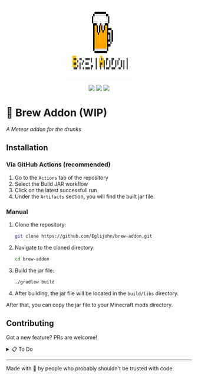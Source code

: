 <p align="center">
    <img src="BrewAddonLogo.png" width="200" height="200" style="image-rendering: pixelated;">
</p>

<p align="center">
  <img src="https://img.shields.io/badge/status-WIP-yellow" />
  <img src="https://img.shields.io/badge/PRs-welcome-yellow" />
  <img src="https://img.shields.io/badge/made%20with-%F0%9F%8D%BA-ffe200" />
</p>

# 🍺 Brew Addon (WIP)
_A Meteor addon for the drunks_

## Installation
### Via GitHub Actions (recommended)
1. Go to the `Actions` tab of the repository
2. Select the Build JAR workflow
3. Click on the latest successfull run
4. Under the `Artifacts` section, you will find the built jar file.

### Manual
1. Clone the repository:
   ```bash
   git clone https://github.com/Eglijohn/brew-addon.git
   ```

2. Navigate to the cloned directory:
   ```bash
   cd brew-addon
   ```

3. Build the jar file:
   ```bash
   ./gradlew build
   ```

4. After building, the jar file will be located in the `build/libs` directory.

After that, you can copy the jar file to your Minecraft mods directory.

## Contributing
Got a new feature? PRs are welcome!

<details>
<summary>📋 To Do</summary>

- [x] Add addon structure
- [x] Teleport Util
- [x] Add modules
    - [ ] R3akeOn3_'s Auto Sign
    - [ ] R3akeOn3_'s Shulker Preview
    - [x] Eglijohn's stuff 
- [x] Make support for mc 1.21.1 - Latest
- [ ] Get people to actually use it

</details>

---

Made with 🍺 by people who probably shouldn't be trusted with code.
